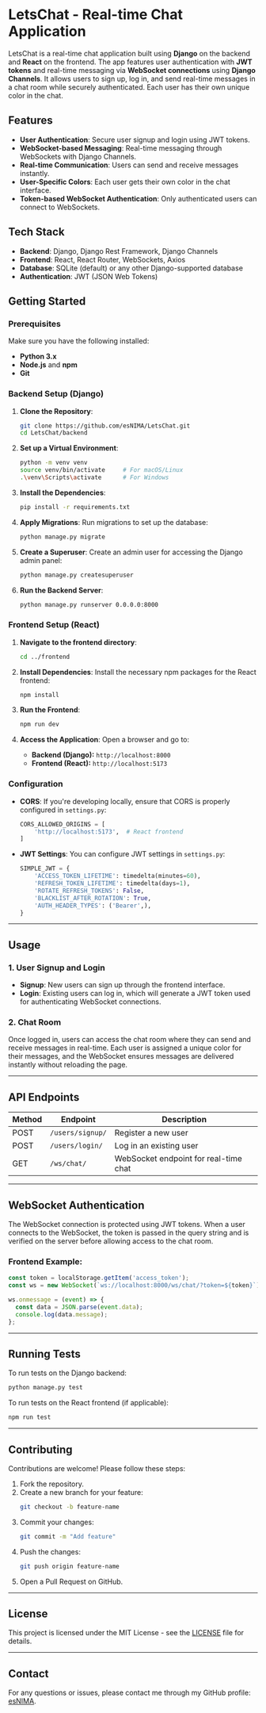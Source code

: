 
# **LetsChat - Real-time Chat Application**

LetsChat is a real-time chat application built using **Django** on the backend and **React** on the frontend. The app features user authentication with **JWT tokens** and real-time messaging via **WebSocket connections** using **Django Channels**. It allows users to sign up, log in, and send real-time messages in a chat room while securely authenticated. Each user has their own unique color in the chat.

## **Features**
- **User Authentication**: Secure user signup and login using JWT tokens.
- **WebSocket-based Messaging**: Real-time messaging through WebSockets with Django Channels.
- **Real-time Communication**: Users can send and receive messages instantly.
- **User-Specific Colors**: Each user gets their own color in the chat interface.
- **Token-based WebSocket Authentication**: Only authenticated users can connect to WebSockets.

## **Tech Stack**
- **Backend**: Django, Django Rest Framework, Django Channels
- **Frontend**: React, React Router, WebSockets, Axios
- **Database**: SQLite (default) or any other Django-supported database
- **Authentication**: JWT (JSON Web Tokens)

## **Getting Started**

### **Prerequisites**

Make sure you have the following installed:
- **Python 3.x**
- **Node.js** and **npm**
- **Git**

### **Backend Setup (Django)**

1. **Clone the Repository**:
   ```bash
   git clone https://github.com/esNIMA/LetsChat.git
   cd LetsChat/backend
   ```

2. **Set up a Virtual Environment**:
   ```bash
   python -m venv venv
   source venv/bin/activate     # For macOS/Linux
   .\venv\Scripts\activate      # For Windows
   ```

3. **Install the Dependencies**:
   ```bash
   pip install -r requirements.txt
   ```

4. **Apply Migrations**:
   Run migrations to set up the database:
   ```bash
   python manage.py migrate
   ```

5. **Create a Superuser**:
   Create an admin user for accessing the Django admin panel:
   ```bash
   python manage.py createsuperuser
   ```

6. **Run the Backend Server**:
   ```bash
   python manage.py runserver 0.0.0.0:8000
   ```

### **Frontend Setup (React)**

1. **Navigate to the frontend directory**:
   ```bash
   cd ../frontend
   ```

2. **Install Dependencies**:
   Install the necessary npm packages for the React frontend:
   ```bash
   npm install
   ```

3. **Run the Frontend**:
   ```bash
   npm run dev
   ```

4. **Access the Application**:
   Open a browser and go to:
   - **Backend (Django):** `http://localhost:8000`
   - **Frontend (React):** `http://localhost:5173`

### **Configuration**

- **CORS**: If you're developing locally, ensure that CORS is properly configured in `settings.py`:
  ```python
  CORS_ALLOWED_ORIGINS = [
      'http://localhost:5173',  # React frontend
  ]
  ```

- **JWT Settings**: You can configure JWT settings in `settings.py`:
  ```python
  SIMPLE_JWT = {
      'ACCESS_TOKEN_LIFETIME': timedelta(minutes=60),
      'REFRESH_TOKEN_LIFETIME': timedelta(days=1),
      'ROTATE_REFRESH_TOKENS': False,
      'BLACKLIST_AFTER_ROTATION': True,
      'AUTH_HEADER_TYPES': ('Bearer',),
  }
  ```

---

## **Usage**

### **1. User Signup and Login**

- **Signup**: New users can sign up through the frontend interface.
- **Login**: Existing users can log in, which will generate a JWT token used for authenticating WebSocket connections.

### **2. Chat Room**

Once logged in, users can access the chat room where they can send and receive messages in real-time. Each user is assigned a unique color for their messages, and the WebSocket ensures messages are delivered instantly without reloading the page.

---

## **API Endpoints**

| Method | Endpoint           | Description                          |
|--------|--------------------|--------------------------------------|
| POST   | `/users/signup/`    | Register a new user                  |
| POST   | `/users/login/`     | Log in an existing user              |
| GET    | `/ws/chat/`         | WebSocket endpoint for real-time chat|

---

## **WebSocket Authentication**

The WebSocket connection is protected using JWT tokens. When a user connects to the WebSocket, the token is passed in the query string and is verified on the server before allowing access to the chat room.

### **Frontend Example:**
```javascript
const token = localStorage.getItem('access_token');
const ws = new WebSocket(`ws://localhost:8000/ws/chat/?token=${token}`);

ws.onmessage = (event) => {
  const data = JSON.parse(event.data);
  console.log(data.message);
};
```

---

## **Running Tests**

To run tests on the Django backend:

```bash
python manage.py test
```

To run tests on the React frontend (if applicable):

```bash
npm run test
```

---

## **Contributing**

Contributions are welcome! Please follow these steps:

1. Fork the repository.
2. Create a new branch for your feature:
   ```bash
   git checkout -b feature-name
   ```
3. Commit your changes:
   ```bash
   git commit -m "Add feature"
   ```
4. Push the changes:
   ```bash
   git push origin feature-name
   ```
5. Open a Pull Request on GitHub.

---

## **License**

This project is licensed under the MIT License - see the [LICENSE](LICENSE) file for details.

---

## **Contact**

For any questions or issues, please contact me through my GitHub profile: [esNIMA](https://github.com/esNIMA).

